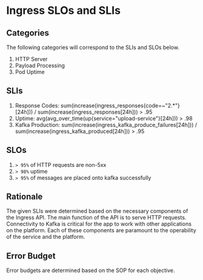 # Ingress SLOs and SLIs

## Categories
The following categories will correspond to the SLIs and SLOs below.

1. HTTP Server
2. Payload Processing
3. Pod Uptime

## SLIs

1. Response Codes: sum(increase(ingress_responses{code=~"2.*"}[24h])) / sum(increase(ingress_responses[24h])) > .95
2. Uptime: avg(avg_over_time(up{service="upload-service"}[24h])) > .98
3. Kafka Production: sum(increase(ingress_kafka_produce_failures[24h])) / sum(increase(ingress_kafka_produced[24h])) > .95

## SLOs

1. `> 95%` of HTTP requests are non-5xx
2. `> 98%` uptime
3. `> 95%` of messages are placed onto kafka successfully

## Rationale
The given SLIs were determined based on the necessary components of the Ingress API. The main function of the API is to serve HTTP requests. Connectivity to Kafka is critical for the app to work with other applications on the platform. Each of these components are paramount to the operability of the service and the platform.

## Error Budget
Error budgets are determined based on the SOP for each objective.
